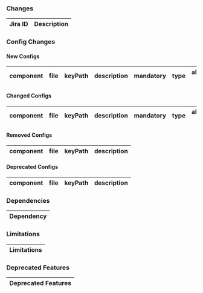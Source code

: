 ### Changes
| Jira ID | Description |
| --- | --- |

### Config Changes
#### New Configs
| component | file | keyPath | description | mandatory | type | allowed-value | default-value | sample-value |
| --- | --- | --- | --- | --- | --- | --- | --- | --- |

#### Changed Configs
| component | file | keyPath | description | mandatory | type | allowed-value | default-value | sample-value |
| --- | --- | --- | --- | --- | --- | --- | --- | --- |

#### Removed Configs
| component | file | keyPath | description |
| --- | --- | --- | --- |

#### Deprecated Configs
| component | file | keyPath | description |
| --- | --- | --- | --- |

### Dependencies
| Dependency |
| --- |

### Limitations
| Limitations |
| --- |

### Deprecated Features
| Deprecated Features |
| --- |

